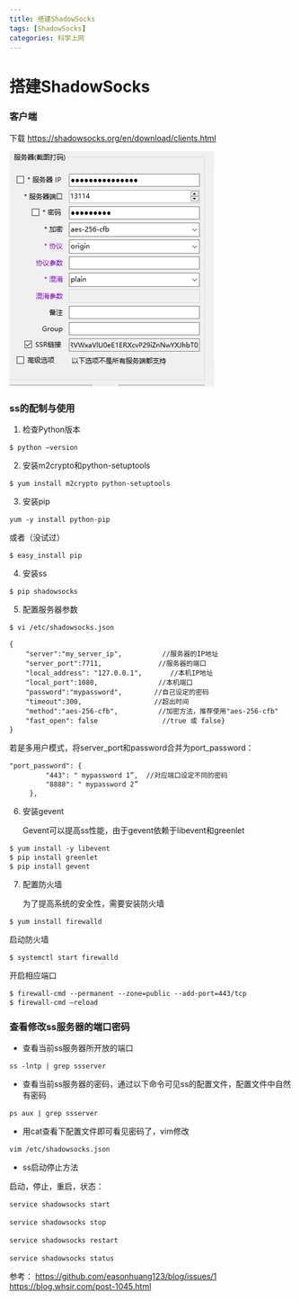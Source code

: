 ```yaml
---
title: 搭建ShadowSocks
tags: [ShadowSocks]
categories: 科学上网
---
```



# 搭建ShadowSocks


### 客户端

下载
https://shadowsocks.org/en/download/clients.html

![ssclient.png](/image/ssclient.png)

### ss的配制与使用

1. 检查Python版本

```
$ python –version
```

2. 安装m2crypto和python-setuptools

```
$ yum install m2crypto python-setuptools
```

3. 安装pip

```
yum -y install python-pip
```

或者（没试过）
```
$ easy_install pip
```
4. 安装ss

```
$ pip shadowsocks
```
5. 配置服务器参数

```
$ vi /etc/shadowsocks.json
```

```
{                                  
    "server":"my_server_ip",          //服务器的IP地址
    "server_port":7711,              //服务器的端口
    "local_address": "127.0.0.1",       //本机IP地址
    "local_port":1080,               //本机端口
    "password":"mypassword",        //自己设定的密码
    "timeout":300,                  //超出时间
    "method":"aes-256-cfb",          //加密方法，推荐使用"aes-256-cfb"
    "fast_open": false                //true 或 false}
}
```

若是多用户模式，将server_port和password合并为port_password：

```
"port_password": {
         "443": " mypassword 1”,  //对应端口设定不同的密码
         "8888": " mypassword 2”
     },
```
6. 安装gevent

    Gevent可以提高ss性能，由于gevent依赖于libevent和greenlet

```
$ yum install -y libevent
$ pip install greenlet
$ pip install gevent
```
7. 配置防火墙

    为了提高系统的安全性，需要安装防火墙

```
$ yum install firewalld
```

启动防火墙

```
$ systemctl start firewalld
```

开启相应端口

```
$ firewall-cmd --permanent --zone=public --add-port=443/tcp
$ firewall-cmd –reload
```
###  查看修改ss服务器的端口密码

- 查看当前ss服务器所开放的端口

```
ss -lntp | grep ssserver
```

- 查看当前ss服务器的密码，通过以下命令可见ss的配置文件，配置文件中自然有密码

```
ps aux | grep ssserver
```

- 用cat查看下配置文件即可看见密码了，vim修改

```
vim /etc/shadowsocks.json
```
- ss启动停止方法

启动，停止，重启，状态：
```
service shadowsocks start

service shadowsocks stop

service shadowsocks restart

service shadowsocks status
```

参考：
https://github.com/easonhuang123/blog/issues/1
https://blog.whsir.com/post-1045.html
